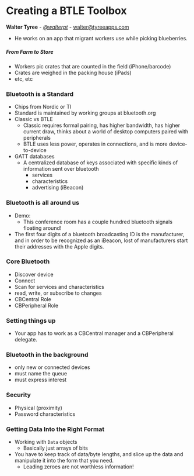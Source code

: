 # Creating a BTLE Toolbox
**Walter Tyree** - [*@walterpt*](https://twitter.com/walterpt) - walter@tyreeapps.com

* He works on an app that migrant workers use while picking blueberries.

##### From Farm to Store
* Workers pic crates that are counted in the field (iPhone/barcode)
* Crates are weighed in the packing house (iPads)
* etc, etc

### Bluetooth is a Standard
* Chips from Nordic or TI
* Standard is maintained by working groups at bluetooth.org
* Classic vs BTLE
    * Classic requires formal pairing, has higher bandwidth, has higher current draw, thinks about a world of desktop computers paired with peripherals
    * BTLE uses less power, operates in connections, and is more device-to-device
* GATT databases
    * A centralized database of keys associated with specific kinds of information sent over bluetooth
        * services
        * characteristics
        * advertising (iBeacon)

### Bluetooth is all around us
* Demo:
    * This conference room has a couple hundred bluetooth signals floating around!
* The first four digits of a bluetooth broadcasting ID is the manufacturer, and in order to be recognized as an iBeacon, lost of manufacturers start their addresses with the Apple digits.

### Core Bluetooth
* Discover device
* Connect
* Scan for services and characteristics
* read, write, or subscribe to changes
* CBCentral Role
* CBPeripheral Role

### Setting things up
* Your app has to work as a CBCentral manager and a CBPeripheral delegate.

### Bluetooth in the background
* only new or connected devices
* must name the queue
* must express interest

### Security
* Physical (proximity)
* Password characteristics

### Getting Data Into the Right Format
* Working with `Data` objects
    * Basically just arrays of bits
* You have to keep track of data/byte lengths, and slice up the data and manipulate it into the form that you need.
    * Leading zeroes are not worthless information!
